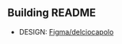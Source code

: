 ## Building README

* DESIGN: [Figma/delciocapolo](https://www.figma.com/file/SAyQifz1b1RQ3N0sWOhx4k/Shopery---Organic-eCommerce-Shop-Website-Figma-Template-(Community)-(Community)?type=design&node-id=674%3A53788&mode=design&t=yUbgIJJJjHWH8NuU-1)
